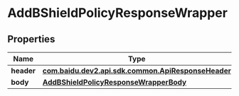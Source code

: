 

# AddBShieldPolicyResponseWrapper


## Properties

Name | Type | Description | Notes
------------ | ------------- | ------------- | -------------
**header** | [**com.baidu.dev2.api.sdk.common.ApiResponseHeader**](com.baidu.dev2.api.sdk.common.ApiResponseHeader.md) |  |  [optional]
**body** | [**AddBShieldPolicyResponseWrapperBody**](AddBShieldPolicyResponseWrapperBody.md) |  |  [optional]



